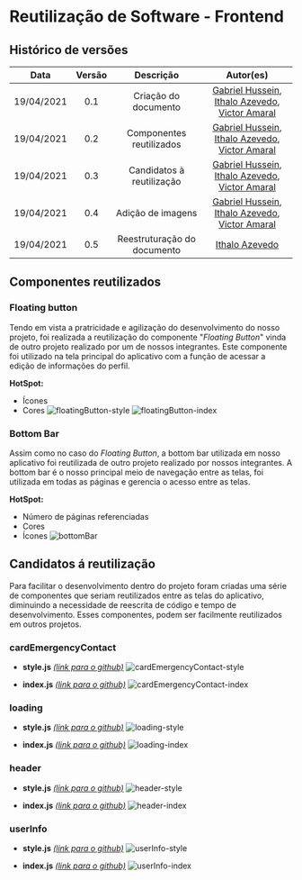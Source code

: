 # Reutilização de Software - Frontend

## Histórico de versões

|    Data    | Versão |          Descrição          |                                                                          Autor(es)                                                                          |
| :--------: | :----: | :-------------------------: | :---------------------------------------------------------------------------------------------------------------------------------------------------------: |
| 19/04/2021 |  0.1   |    Criação do documento     | [Gabriel Hussein](https://github.com/GabrielHussein), [Ithalo Azevedo](https://github.com/ithaloazevedo), [Victor Amaral](https://github.com/victoramaralc) |
| 19/04/2021 |  0.2   |  Componentes reutilizados   | [Gabriel Hussein](https://github.com/GabrielHussein), [Ithalo Azevedo](https://github.com/ithaloazevedo), [Victor Amaral](https://github.com/victoramaralc) |
| 19/04/2021 |  0.3   |  Candidatos à reutilização  | [Gabriel Hussein](https://github.com/GabrielHussein), [Ithalo Azevedo](https://github.com/ithaloazevedo), [Victor Amaral](https://github.com/victoramaralc) |
| 19/04/2021 |  0.4   |      Adição de imagens      | [Gabriel Hussein](https://github.com/GabrielHussein), [Ithalo Azevedo](https://github.com/ithaloazevedo), [Victor Amaral](https://github.com/victoramaralc) |
| 19/04/2021 |  0.5   | Reestruturação do documento |                                                     [Ithalo Azevedo](https://github.com/ithaloazevedo)                                                      |

## Componentes reutilizados

### Floating button 
Tendo em vista a pratricidade e agilização do desenvolvimento do nosso projeto, foi realizada a reutilização do componente "*Floating Button*" vinda de outro projeto realizado por um de nossos integrantes.
Este componente foi utilizado na tela principal do aplicativo com a função de acessar a edição de informações do perfil.

**HotSpot:**
 - Ícones
 - Cores
![floatingButton-style](../assets/images/07-reutilizacaoSoftware/frontend/floatingButton-style.png)
![floatingButton-index](../assets/images/07-reutilizacaoSoftware/frontend/floatingButton-index.png)

### Bottom Bar
Assim como no caso do *Floating Button*, a bottom bar utilizada em nosso aplicativo foi reutilizada de outro projeto realizado por nossos integrantes.
A bottom bar é o nosso principal meio de navegação entre as telas, foi utilizada em todas as páginas e gerencia o acesso entre as telas.

**HotSpot:**
 - Número de páginas referenciadas
 - Cores
 - Ícones
![bottomBar](../assets/images/07-reutilizacaoSoftware/frontend/bottomBar.png)

## Candidatos á reutilização
Para facilitar o desenvolvimento dentro do projeto foram criadas uma série de componentes que seriam reutilizados entre as telas do aplicativo, diminuindo a necessidade de reescrita de código e tempo de desenvolvimento. Esses componentes, podem ser facilmente reutilizados em outros projetos.

### cardEmergencyContact
- **style.js** [*(link para o github)*](https://github.com/UnBArqDsw2020-2/2020.2_G3_ProjetoHigia/blob/devel/frontend/src/components/CardEmergencyContact/styles.js)
![cardEmergencyContact-style](../assets/images/07-reutilizacaoSoftware/frontend/cardEmergencyContact-styles.png)

- **index.js** [*(link para o github)*](https://github.com/UnBArqDsw2020-2/2020.2_G3_ProjetoHigia/blob/devel/frontend/src/components/CardEmergencyContact/index.js)
![cardEmergencyContact-index](../assets/images/07-reutilizacaoSoftware/frontend/cardEmergencyContact-index.png)

### loading
- **style.js** [*(link para o github)*](https://github.com/UnBArqDsw2020-2/2020.2_G3_ProjetoHigia/blob/devel/frontend/src/components/Loading/style.js)
![loading-style](../assets/images/07-reutilizacaoSoftware/frontend/loading-styles.png)

- **index.js** [*(link para o github)*](https://github.com/UnBArqDsw2020-2/2020.2_G3_ProjetoHigia/blob/devel/frontend/src/components/Loading/index.js)
![loading-index](../assets/images/07-reutilizacaoSoftware/frontend/loading-index.png)

### header
- **style.js** [*(link para o github)*](https://github.com/UnBArqDsw2020-2/2020.2_G3_ProjetoHigia/blob/devel/frontend/src/components/Header/style.js)
![header-style](../assets/images/07-reutilizacaoSoftware/frontend/header-style.png)

- **index.js** [*(link para o github)*](https://github.com/UnBArqDsw2020-2/2020.2_G3_ProjetoHigia/blob/devel/frontend/src/components/Header/index.js)
![header-index](../assets/images/07-reutilizacaoSoftware/frontend/header-index.png)

### userInfo
- **style.js** [*(link para o github)*](https://github.com/UnBArqDsw2020-2/2020.2_G3_ProjetoHigia/blob/devel/frontend/src/components/UserInfo/styles.js)
![userInfo-style](../assets/images/07-reutilizacaoSoftware/frontend/userInfo-style.png)

- **index.js** [*(link para o github)*](https://github.com/UnBArqDsw2020-2/2020.2_G3_ProjetoHigia/blob/devel/frontend/src/components/UserInfo/index.js)
![userInfo-index](../assets/images/07-reutilizacaoSoftware/frontend/userInfo-index.png)